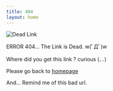 ```yaml
---
title: 404
layout: home
---
```


![Dead Link](http://ww2.sinaimg.cn/bmiddle/8935112btw1eq5cwyvo8pj20dw0dwwfk.jpg)

ERROR 404... The Link is Dead. w(ﾟДﾟ)w

Where did you get this link ? curious (．．)

Please go back to [homepage](/)

And... Remind me of this bad url.






